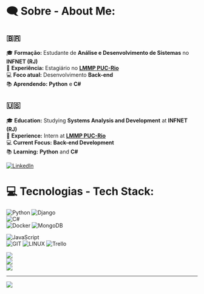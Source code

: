 # 🗨️ Sobre -  About Me:

## 🇧🇷  
🎓 **Formação:** Estudante de **Análise e Desenvolvimento de Sistemas** no **INFNET (RJ)**  
💼 **Experiência:** Estagiário no **[LMMP PUC-Rio](http://tmp-lmmp.mec.puc-rio.br/)**  
💻 **Foco atual:** Desenvolvimento **Back-end**  
📚 **Aprendendo:** **Python** e **C#** 

## 🇺🇸
🎓 **Education:** Studying **Systems Analysis and Development** at **INFNET (RJ)**  
💼 **Experience:** Intern at **[LMMP PUC-Rio](http://tmp-lmmp.mec.puc-rio.br/)**  
💻 **Current Focus:** **Back-end Development**  
📚 **Learning:** **Python** and **C#**  



[![LinkedIn](https://img.shields.io/badge/LinkedIn-%230077B5.svg?logo=linkedin&logoColor=white)](https://linkedin.com/in/https://www.linkedin.com/in/renanhorta/) 

# 💻 Tecnologias -  Tech Stack:

![Python](https://img.shields.io/badge/python-3670A0?style=flat&logo=python&logoColor=ffdd54)  ![Django](https://img.shields.io/badge/Django-092E20?style=flat&logo=django&logoColor=green)  
![C#](https://img.shields.io/badge/C%23-239120?style=flat&logo=c-sharp&logoColor=white)  
![Docker](https://img.shields.io/badge/Docker-2496ED?style=flat&logo=docker&logoColor=white)  ![MongoDB](https://img.shields.io/badge/MongoDB-47A248?style=flat&logo=mongodb&logoColor=white)   <br>

![JavaScript](https://img.shields.io/badge/javascript-%23323330.svg?style=flat&logo=javascript&logoColor=%23F7DF1E)<br>
![GIT](https://img.shields.io/badge/Git-fc6d26?style=flat&logo=git&logoColor=white) ![LINUX](https://img.shields.io/badge/Linux-FCC624?style=flat&logo=linux&logoColor=black) ![Trello](https://img.shields.io/badge/Trello-%23026AA7.svg?style=flat&logo=Trello&logoColor=white)  


![](https://github-readme-stats.vercel.app/api?username=renanhorta&theme=tokyonight&hide_border=false&include_all_commits=true&count_private=true)<br/>
![](https://github-readme-streak-stats.herokuapp.com/?user=renanhorta&theme=tokyonight&hide_border=false)<br/>
![](https://github-readme-stats.vercel.app/api/top-langs/?username=renanhorta&theme=tokyonight&hide_border=false&include_all_commits=true&count_private=true&layout=compact)

---
[![](https://visitcount.itsvg.in/api?id=renanhorta&icon=5&color=3)](https://visitcount.itsvg.in)

<!-- Proudly created with GPRM ( https://gprm.itsvg.in ) -->
